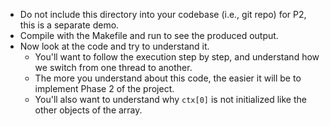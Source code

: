 - Do not include this directory into your codebase (i.e., git repo) for P2, this
  is a separate demo.
- Compile with the Makefile and run to see the produced output.
- Now look at the code and try to understand it.
    - You'll want to follow the execution step by step, and understand how we
      switch from one thread to another.
    - The more you understand about this code, the easier it will be to
      implement Phase 2 of the project.
    - You'll also want to understand why `ctx[0]` is not initialized like the
      other objects of the array.
